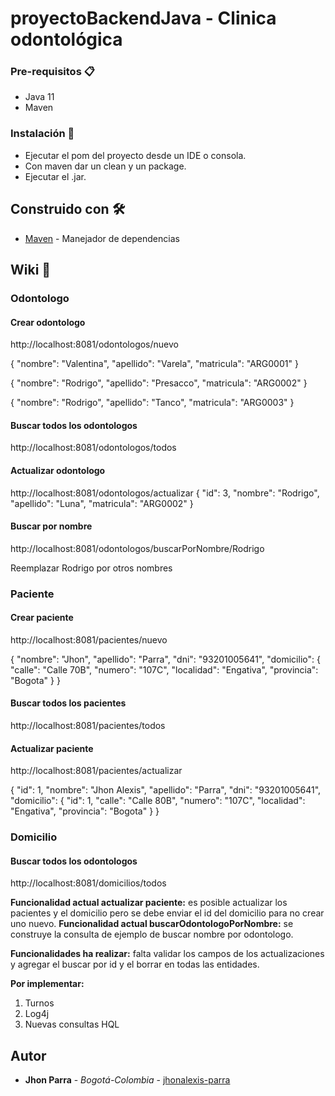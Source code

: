 # proyectoBackendJava - Clinica odontológica

### Pre-requisitos 📋

- Java 11
- Maven

### Instalación 🔧

- Ejecutar el pom del proyecto desde un IDE o consola.
- Con maven dar un clean y un package.
- Ejecutar el .jar.

## Construido con 🛠️

* [Maven](https://maven.apache.org/) - Manejador de dependencias

## Wiki 📖

### Odontologo

#### Crear odontologo
http://localhost:8081/odontologos/nuevo

{
    "nombre": "Valentina",
    "apellido": "Varela",
    "matricula": "ARG0001"
}

{
    "nombre": "Rodrigo",
    "apellido": "Presacco",
    "matricula": "ARG0002"
}

{
    "nombre": "Rodrigo",
    "apellido": "Tanco",
    "matricula": "ARG0003"
}

#### Buscar todos los odontologos
http://localhost:8081/odontologos/todos

#### Actualizar odontologo
http://localhost:8081/odontologos/actualizar
{
    "id": 3,
    "nombre": "Rodrigo",
    "apellido": "Luna",
    "matricula": "ARG0002"
}

#### Buscar por nombre
http://localhost:8081/odontologos/buscarPorNombre/Rodrigo

Reemplazar Rodrigo por otros nombres

### Paciente

#### Crear paciente
http://localhost:8081/pacientes/nuevo

{
"nombre": "Jhon",
 "apellido": "Parra",
 "dni": "93201005641",
    "domicilio": {
        "calle": "Calle 70B",
       "numero": "107C",
        "localidad": "Engativa",
        "provincia": "Bogota"
    }
}

#### Buscar todos los pacientes
http://localhost:8081/pacientes/todos

#### Actualizar paciente
http://localhost:8081/pacientes/actualizar

{
  "id": 1,
  "nombre": "Jhon Alexis",
  "apellido": "Parra",
  "dni": "93201005641",
  "domicilio": {
      "id": 1,
      "calle": "Calle 80B",
      "numero": "107C",
    "localidad": "Engativa",
       "provincia": "Bogota"
   }
}


### Domicilio

#### Buscar todos los odontologos
http://localhost:8081/domicilios/todos


**Funcionalidad actual actualizar paciente:** es posible actualizar los pacientes y el domicilio pero se debe enviar el id del domicilio para no crear uno nuevo.
**Funcionalidad actual buscarOdontologoPorNombre:** se construye la consulta de ejemplo de buscar nombre por odontologo.

**Funcionalidades ha realizar:** falta validar los campos de los actualizaciones y agregar el buscar por id y el borrar en todas las entidades.

**Por implementar:**
1. Turnos
2. Log4j
3. Nuevas consultas HQL

## Autor

* **Jhon Parra** - *Bogotá-Colombia* - [jhonalexis-parra](https://github.com/jhonalexis-parra)

